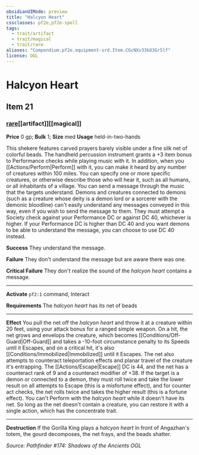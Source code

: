 ```yaml
---
obsidianUIMode: preview
title: "Halcyon Heart"
cssclasses: pf2e,pf2e-spell
tags:
  - trait/artifact
  - trait/magical
  - trait/rare
aliases: "Compendium.pf2e.equipment-srd.Item.CGcNXv33k83Gr5lf"
license: OGL
---
```

# Halcyon Heart
## Item 21
### [rare](rare "Rare Rarity Trait")[[artifact]][[magical]]


**Price** 0 gp; 
**Bulk** 1; **Size** med
**Usage** held-in-two-hands

This shekere features carved prayers barely visible under a fine silk net of colorful beads. The handheld percussion instrument grants a +3 item bonus to Performance checks while playing music with it. In addition, when you [[Actions/Perform|Perform]] with it, you can make it heard by any number of creatures within 100 miles. You can specify one or more specific creatures, or otherwise describe those who will hear it, such as all humans, or all inhabitants of a village. You can send a message through the music that the targets understand. Demons and creatures connected to demons (such as a creature whose deity is a demon lord or a sorcerer with the demonic bloodline) can't easily understand any messages conveyed in this way, even if you wish to send the message to them. They must attempt a Society check against your Performance DC or against DC 40, whichever is higher. If your Performance DC is higher than DC 40 and you want demons to be able to understand the message, you can choose to use DC 40 instead.

**Success** They understand the message.

**Failure** They don't understand the message but are aware there was one.

**Critical Failure** They don't realize the sound of the _halcyon heart_ contains a message.

* * *

**Activate** `pf2:1` command, Interact

**Requirements** The _halcyon heart_ has its net of beads

* * *

**Effect** You pull the net off the _halcyon heart_ and throw it at a creature within 20 feet, using your attack bonus for a ranged simple weapon. On a hit, the net grows and envelops the creature, which becomes [[Conditions/Off-Guard|Off-Guard]] and takes a -10-foot circumstance penalty to its Speeds until it Escapes, and on a critical hit, it's also [[Conditions/Immobilized|Immobilized]] until it Escapes. The net also attempts to counteract teleportation effects and planar travel of the creature it's entrapping. The [[Actions/Escape|Escape]] DC is 44, and the net has a counteract rank of 9 and a counteract modifier of +38. If the target is a demon or connected to a demon, they must roll twice and take the lower result on all attempts to Escape (this is a misfortune effect), and for counter act checks, the net rolls twice and takes the higher result (this is a fortune effect). You can't Perform with the _halcyon heart_ while it doesn't have its net. So long as the net doesn't contain a creature, you can restore it with a single action, which has the concentrate trait.

* * *

**Destruction** If the Gorilla King plays a _halcyon heart_ in front of Angazhan's totem, the gourd decomposes, the net frays, and the beads shatter.

*Source: Pathfinder #174: Shadows of the Ancients*
*OGL*